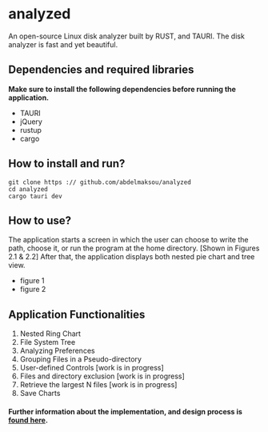 # analyzed
An open-source Linux disk analyzer built by RUST, and TAURI. The disk analyzer is fast and yet beautiful.
## Dependencies and required libraries
**Make sure to install the following dependencies before running the application.**
- TAURI
- jQuery
- rustup
- cargo
## How to install and run?
```
git clone https :// github.com/abdelmaksou/analyzed
cd analyzed
cargo tauri dev
```
## How to use?
The application starts a screen in which the user can choose to write the path, choose it, or run the
program at the home directory. [Shown in Figures 2.1 & 2.2] After that, the application displays both
nested pie chart and tree view.
- figure 1
- figure 2
## Application Functionalities
1. Nested Ring Chart
2. File System Tree
3. Analyzing Preferences
4. Grouping Files in a Pseudo-directory
5. User-defined Controls [work is in progress]
6. Files and directory exclusion [work is in progress]
7. Retrieve the largest N files [work is in progress]
8. Save Charts
#### Further information about the implementation, and design process is [found here](assets/report.pdf).
